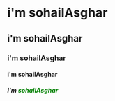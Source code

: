 <h1>i'm sohailAsghar</h1>
<h2>i'm sohailAsghar</h2>
<h3>i'm sohailAsghar</h3>
<h4>i'm sohailAsghar</h4>
<h5>i'm <snp style="color:green">sohailAsghar</snp></h5>
